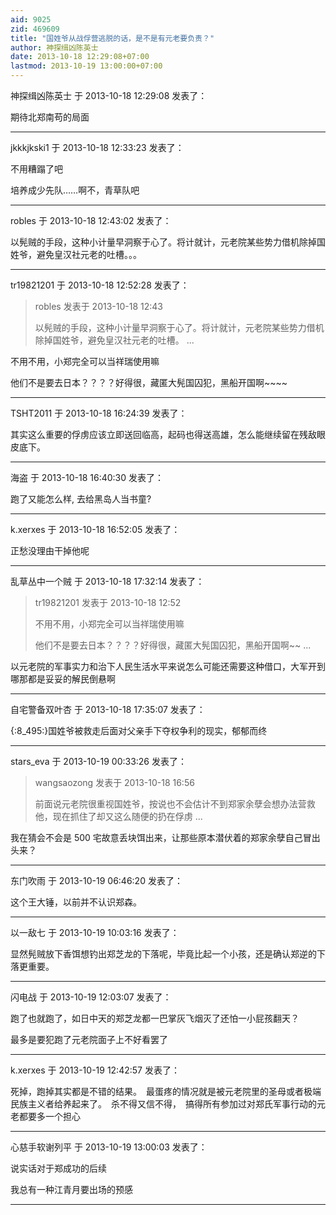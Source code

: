 ```yaml
---
aid: 9025
zid: 469609
title: "国姓爷从战俘营逃脱的话，是不是有元老要负责？"
author: 神探缉凶陈英士
date: 2013-10-18 12:29:08+07:00
lastmod: 2013-10-19 13:00:00+07:00
---
```


神探缉凶陈英士 于 2013-10-18 12:29:08 发表了：

期待北郑南苟的局面

---

jkkkjkski1 于 2013-10-18 12:33:23 发表了：

不用糟蹋了吧

培养成少先队……啊不，青草队吧

---

robles 于 2013-10-18 12:43:02 发表了：

以髡贼的手段，这种小计量早洞察于心了。将计就计，元老院某些势力借机除掉国姓爷，避免皇汉社元老的吐槽。。。

---

tr19821201 于 2013-10-18 12:52:28 发表了：

> robles 发表于 2013-10-18 12:43
>
> 以髡贼的手段，这种小计量早洞察于心了。将计就计，元老院某些势力借机除掉国姓爷，避免皇汉社元老的吐槽。 ...

不用不用，小郑完全可以当祥瑞使用嘛

他们不是要去日本？？？？好得很，藏匿大髡国囚犯，黑船开国啊~~~~

---

TSHT2011 于 2013-10-18 16:24:39 发表了：

其实这么重要的俘虏应该立即送回临高，起码也得送高雄，怎么能继续留在残敌眼皮底下。

---

海盗 于 2013-10-18 16:40:30 发表了：

跑了又能怎么样, 去给黑岛人当书童?

---

k.xerxes 于 2013-10-18 16:52:05 发表了：

正愁没理由干掉他呢

---

乱草丛中一个贼 于 2013-10-18 17:32:14 发表了：

> tr19821201 发表于 2013-10-18 12:52
>
> 不用不用，小郑完全可以当祥瑞使用嘛
>
> 他们不是要去日本？？？？好得很，藏匿大髡国囚犯，黑船开国啊~~ ...

以元老院的军事实力和治下人民生活水平来说怎么可能还需要这种借口，大军开到哪那都是妥妥的解民倒悬啊

---

自宅警备双叶杏 于 2013-10-18 17:35:07 发表了：

{:8_495:}国姓爷被救走后面对父亲手下夺权争利的现实，郁郁而终

---

stars_eva 于 2013-10-19 00:33:26 发表了：

> wangsaozong 发表于 2013-10-18 16:56
>
> 前面说元老院很重视国姓爷，按说也不会估计不到郑家余孽会想办法营救他，现在抓住了却又这么随便的扔在俘虏 ...

我在猜会不会是 500 宅故意丢块饵出来，让那些原本潜伏着的郑家余孽自己冒出头来？

---

东门吹雨 于 2013-10-19 06:46:20 发表了：

这个王大锤，以前并不认识郑森。

---

以一敌七 于 2013-10-19 10:03:16 发表了：

显然髡贼放下香饵想钓出郑芝龙的下落呢，毕竟比起一个小孩，还是确认郑逆的下落更重要。

---

闪电战 于 2013-10-19 12:03:07 发表了：

跑了也就跑了，如日中天的郑芝龙都一巴掌灰飞烟灭了还怕一小屁孩翻天？

最多是要犯跑了元老院面子上不好看罢了

---

k.xerxes 于 2013-10-19 12:42:57 发表了：

死掉，跑掉其实都是不错的结果。　最蛋疼的情况就是被元老院里的圣母或者极端民族主义者给养起来了。　杀不得又信不得，　搞得所有参加过对郑氏军事行动的元老都要多一个担心

---

心慈手软谢列平 于 2013-10-19 13:00:03 发表了：

说实话对于郑成功的后续

我总有一种江青月要出场的预感

---
